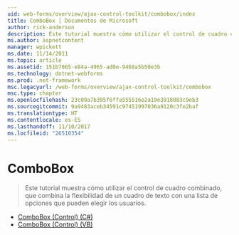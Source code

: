 ```yaml
---
uid: web-forms/overview/ajax-control-toolkit/combobox/index
title: ComboBox | Documentos de Microsoft
author: rick-anderson
description: Este tutorial muestra cómo utilizar el control de cuadro combinado, que combina la flexibilidad de un cuadro de texto con una lista de opciones que pueden elegir los usuarios.
ms.author: aspnetcontent
manager: wpickett
ms.date: 11/14/2011
ms.topic: article
ms.assetid: 151b7865-e84a-4965-ad0e-9468a5b50e3b
ms.technology: dotnet-webforms
ms.prod: .net-framework
msc.legacyurl: /web-forms/overview/ajax-control-toolkit/combobox
msc.type: chapter
ms.openlocfilehash: 23c09a7b395f6ffa555516e2a19e3918083c9eb3
ms.sourcegitcommit: 9a9483aceb34591c97451997036a9120c3fe2baf
ms.translationtype: HT
ms.contentlocale: es-ES
ms.lasthandoff: 11/10/2017
ms.locfileid: "26510354"
---
```

<a name="combobox"></a>ComboBox
====================
> Este tutorial muestra cómo utilizar el control de cuadro combinado, que combina la flexibilidad de un cuadro de texto con una lista de opciones que pueden elegir los usuarios.


- [ComboBox (Control) (C#)](how-do-i-use-the-combobox-control-cs.md)
- [ComboBox (Control) (VB)](how-do-i-use-the-combobox-control-vb.md)
